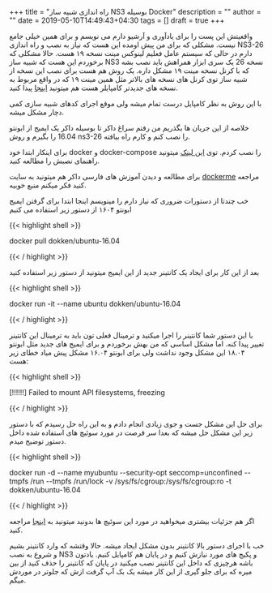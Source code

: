 +++
title = "راه اندازی شبیه ساز NS3 بوسیله Docker"
description = ""
author = ""
date = 2019-05-10T14:49:43+04:30
tags = []
draft = true
+++

واقعیتش این پست را برای یادآوری و آرشیو دارم می نویسم و برای همین خیلی جامع نیست.
مشکلی که برای من پیش اومده این هست که نیاز به نصب و راه اندازی NS3-26 دارم در حالی که سیستم عامل فعلیم لینوکس مینت نسخه ۱۹ هست.
حالا مشکلی که برخوردم این هست که شبیه ساز NS3 نسخه 26 یک سری ابزار همراهش باید نصب بشه که با کرنل نسخه مینت ۱۹ مشکل داره.
یک روش هم هست برای نصب این نسخه از شبیه ساز توی کرنل های نسخه های بالاتر مثل همین مینت ۱۹ که در واقع مربوط به نسخه های جدیدتر کامپایلر هست هم میتونید [اینجا](https://www.nsnam.org/wiki/HOWTO_build_old_versions_of_ns-3_on_newer_compilers) پیدا کنید.

با این روش به نظر کامپایل درست تمام میشه ولی موقع اجرای کدهای شبیه سازی کمی دچار مشکل میشه.

خلاصه از این جریان ها بگذریم من رفتم سراغ داکر تا بوسیله داکر یک ایمیج از ابونتو 16.04 را بگیرم و روش ns3-26 را نصب کنم و کارم راه بیافته.

برای اینکار ابتدا خود docker و docker-compose را نصب کردم.
توی [این لینک](https://docs.docker.com/compose/install/) میتونید راهنمای نصبش را مطالعه کنید.

برای مطالعه و دیدن آموزش های فارسی داکر هم میتونید به سایت [dockerme](https://dockerme.ir) مراجعه کنید فکر میکنم منبع خوبیه.

خب چندتا از دستورات ضروری که نیاز دارم را مینویسم اینجا 
ابتدا برای گرفتن ایمیج ابونتو ۱۶۰۴ از دستور زیر استفاده می کنیم

{{< highlight shell >}}

docker pull dokken/ubuntu-16.04

{{< / highlight >}}

بعد از این کار برای ایجاد یک کانتینر جدید از این ایمیج میتونید از دستور زیر استفاده کنید

{{< highlight shell >}}

docker run -it --name ubuntu dokken/ubuntu-16.04

{{< / highlight >}}

با این دستور شما کانتینر را اجرا میکنید و ترمینال فعلی تون باید به ترمینال این کانتینر تغییر پیدا  کنه. اما مشکل اساسی که من بهش برخوردم و برای ایمیج های جدید مثل ابونتو ۱۸.۰۴ این مشکل وجود نداشت ولی برای ابونتو ۱۶.۰۴ مشکل پیش میاد خطای زیر هست:

{{< highlight shell >}}

[!!!!!!] Failed to mount API filesystems, freezing

{{< / highlight >}}

برای حل این مشکل جست و جوی زیادی انجام دادم و به این راه حل رسیدم که با دستور زیر این مشکل حل میشه که بعدا سر فرصت در مورد سوئیچ های استفاده شده داخل دستور توضیح میدم.

{{< highlight shell >}}

docker run -d --name myubuntu --security-opt seccomp=unconfined --tmpfs /run --tmpfs /run/lock -v /sys/fs/cgroup:/sys/fs/cgroup:ro -t dokken/ubuntu-16.04

{{< / highlight >}}

اگر هم جزئیات بیشتری میخواهید در مورد این سوئیچ ها بدونید میتونید به [اینجا](https://github.com/solita/docker-systemd#configuring-the-docker-host) مراجعه کنید.

خب با اجرای دستور بالا کانتینر بدون مشکل ایجاد میشه. حالا وقتشه که وارد کانتینر بشیم و شروع به نصب NS3 و پکیج های مورد نیازش کنیم و در پایان هم کامپایل کنیم.
یادتون باشه هرچیزی که داخل این کانتینر نصب میکنید در پایان که کانتینر را حذف کنید از بین میره که برای جلو گیری از این کار میشه یک بک آپ گرفت ازش که جلوتر در موردش میگم.




